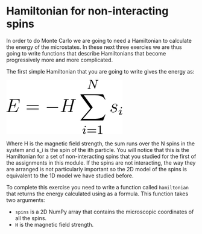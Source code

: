# Hamiltonian for non-interacting spins

In order to do Monte Carlo we are going to need a Hamiltonian to calculate the energy of the microstates.
In these next three exercies we are thus going to write functions that describe Hamiltonians that become 
progressively more and more complicated.  

The first simple Hamiltonian that you are going to write gives the energy as:

![](eq1.png)

Where H is the magnetic field strength, the sum runs over the N spins in the system and s_i is the spin of the 
ith particle.  You will notice that this is the Hamiltonian for a set of non-interacting spins that you studied 
for the first of the assignments in this module.  If the spins are not interacting, the way they are 
arranged is not particularly important so the 2D model of the spins is equivalent to the 1D model we have studied before.

To complete this exercise you need to write a function called `hamiltonian` that returns the energy calculated using 
as a formula.  This function takes two arguments:

* `spins` is a 2D NumPy array that contains the microscopic coordinates of all the spins.
* `H` is the magnetic field strength.
